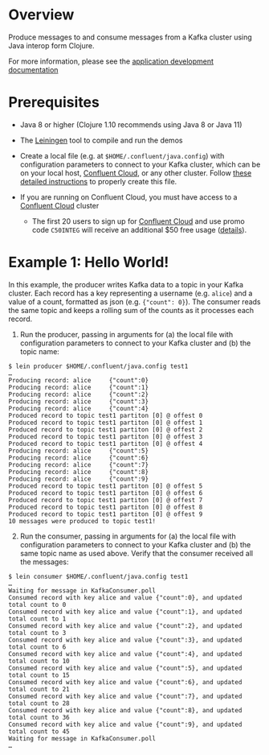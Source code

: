 # Overview

Produce messages to and consume messages from a Kafka cluster using Java interop form Clojure.

For more information, please see the [application development documentation](https://docs.confluent.io/current/api-javadoc.html?utm_source=github&utm_medium=demo&utm_campaign=ch.examples_type.community_content.clients-ccloud)

# Prerequisites

* Java 8 or higher (Clojure 1.10 recommends using Java 8 or Java 11)
* The [Leiningen](https://leiningen.org/#install) tool to compile and run the demos
* Create a local file (e.g. at `$HOME/.confluent/java.config`) with configuration parameters to connect to your Kafka cluster, which can be on your local host, [Confluent Cloud](https://www.confluent.io/confluent-cloud/?utm_source=github&utm_medium=demo&utm_campaign=ch.examples_type.community_content.clients-ccloud), or any other cluster.  Follow [these detailed instructions](https://github.com/confluentinc/configuration-templates/tree/master/README.md) to properly create this file. 
* If you are running on Confluent Cloud, you must have access to a [Confluent Cloud](https://www.confluent.io/confluent-cloud/?utm_source=github&utm_medium=demo&utm_campaign=ch.examples_type.community_content.clients-ccloud) cluster

  * The first 20 users to sign up for [Confluent Cloud](https://www.confluent.io/confluent-cloud/?utm_source=github&utm_medium=demo&utm_campaign=ch.examples_type.community_content.clients-ccloud) and use promo code ``C50INTEG`` will receive an additional $50 free usage ([details](https://www.confluent.io/confluent-cloud-promo-disclaimer/?utm_source=github&utm_medium=demo&utm_campaign=ch.examples_type.community_content.clients-ccloud)).

# Example 1: Hello World!

In this example, the producer writes Kafka data to a topic in your Kafka cluster.
Each record has a key representing a username (e.g. `alice`) and a value of a count, formatted as json (e.g. `{"count": 0}`).
The consumer reads the same topic and keeps a rolling sum of the counts as it processes each record.

1. Run the producer, passing in arguments for (a) the local file with configuration parameters to connect to your Kafka cluster and (b) the topic name:

```shell
$ lein producer $HOME/.confluent/java.config test1
…
Producing record: alice 	{"count":0}
Producing record: alice 	{"count":1}
Producing record: alice 	{"count":2}
Producing record: alice 	{"count":3}
Producing record: alice 	{"count":4}
Produced record to topic test1 partiton [0] @ offest 0
Produced record to topic test1 partiton [0] @ offest 1
Produced record to topic test1 partiton [0] @ offest 2
Produced record to topic test1 partiton [0] @ offest 3
Produced record to topic test1 partiton [0] @ offest 4
Producing record: alice 	{"count":5}
Producing record: alice 	{"count":6}
Producing record: alice 	{"count":7}
Producing record: alice 	{"count":8}
Producing record: alice 	{"count":9}
Produced record to topic test1 partiton [0] @ offest 5
Produced record to topic test1 partiton [0] @ offest 6
Produced record to topic test1 partiton [0] @ offest 7
Produced record to topic test1 partiton [0] @ offest 8
Produced record to topic test1 partiton [0] @ offest 9
10 messages were produced to topic test1!
```

2. Run the consumer, passing in arguments for (a) the local file with configuration parameters to connect to your Kafka cluster and (b) the same topic name as used above. Verify that the consumer received all the messages:

```shell
$ lein consumer $HOME/.confluent/java.config test1
…
Waiting for message in KafkaConsumer.poll
Consumed record with key alice and value {"count":0}, and updated total count to 0
Consumed record with key alice and value {"count":1}, and updated total count to 1
Consumed record with key alice and value {"count":2}, and updated total count to 3
Consumed record with key alice and value {"count":3}, and updated total count to 6
Consumed record with key alice and value {"count":4}, and updated total count to 10
Consumed record with key alice and value {"count":5}, and updated total count to 15
Consumed record with key alice and value {"count":6}, and updated total count to 21
Consumed record with key alice and value {"count":7}, and updated total count to 28
Consumed record with key alice and value {"count":8}, and updated total count to 36
Consumed record with key alice and value {"count":9}, and updated total count to 45
Waiting for message in KafkaConsumer.poll
…
```
